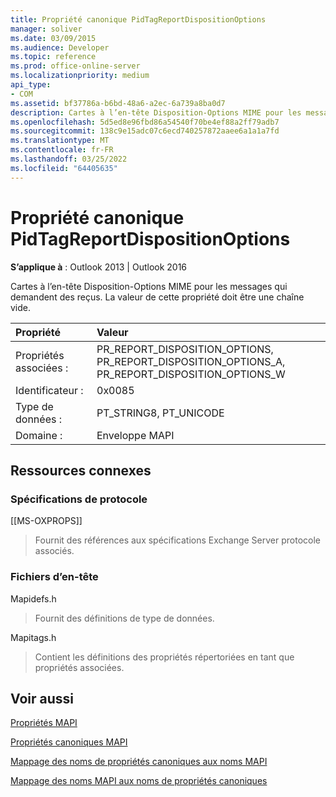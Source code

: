 ```yaml
---
title: Propriété canonique PidTagReportDispositionOptions
manager: soliver
ms.date: 03/09/2015
ms.audience: Developer
ms.topic: reference
ms.prod: office-online-server
ms.localizationpriority: medium
api_type:
- COM
ms.assetid: bf37786a-b6bd-48a6-a2ec-6a739a8ba0d7
description: Cartes à l’en-tête Disposition-Options MIME pour les messages qui demandent des reçus. La valeur de cette propriété doit être une chaîne vide.
ms.openlocfilehash: 5d5ed8e96fbd86a54540f70be4ef88a2ff79adb7
ms.sourcegitcommit: 138c9e15adc07c6ecd740257872aaee6a1a1a7fd
ms.translationtype: MT
ms.contentlocale: fr-FR
ms.lasthandoff: 03/25/2022
ms.locfileid: "64405635"
---
```

# <a name="pidtagreportdispositionoptions-canonical-property"></a>Propriété canonique PidTagReportDispositionOptions

  
  
**S’applique à** : Outlook 2013 | Outlook 2016 
  
Cartes à l’en-tête Disposition-Options MIME pour les messages qui demandent des reçus. La valeur de cette propriété doit être une chaîne vide.
  
|Propriété |Valeur |
|:-----|:-----|
|Propriétés associées :  <br/> |PR_REPORT_DISPOSITION_OPTIONS, PR_REPORT_DISPOSITION_OPTIONS_A, PR_REPORT_DISPOSITION_OPTIONS_W  <br/> |
|Identificateur :  <br/> |0x0085  <br/> |
|Type de données :  <br/> |PT_STRING8, PT_UNICODE  <br/> |
|Domaine :  <br/> |Enveloppe MAPI  <br/> |
   
## <a name="related-resources"></a>Ressources connexes

### <a name="protocol-specifications"></a>Spécifications de protocole

[[MS-OXPROPS]] 
  
> Fournit des références aux spécifications Exchange Server protocole associés.
    
### <a name="header-files"></a>Fichiers d’en-tête

Mapidefs.h
  
> Fournit des définitions de type de données.
    
Mapitags.h
  
> Contient les définitions des propriétés répertoriées en tant que propriétés associées.
    
## <a name="see-also"></a>Voir aussi



[Propriétés MAPI](mapi-properties.md)
  
[Propriétés canoniques MAPI](mapi-canonical-properties.md)
  
[Mappage des noms de propriétés canoniques aux noms MAPI](mapping-canonical-property-names-to-mapi-names.md)
  
[Mappage des noms MAPI aux noms de propriétés canoniques](mapping-mapi-names-to-canonical-property-names.md)

